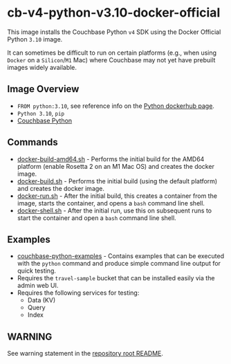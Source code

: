 # cb-v4-python-v3.10-docker-official
This image installs the Couchbase Python `v4` SDK using the Docker Official Python `3.10` image.

It can sometimes be difficult to run on certain platforms (e.g., when using `Docker` on a `Silicon`/`M1` Mac) where Couchbase may not yet have prebuilt images widely available.

## Image Overview
- `FROM python:3.10`, see reference info on the [Python dockerhub page](https://hub.docker.com/_/python).
- `Python 3.10`, `pip`
- [Couchbase Python](https://github.com/couchbase/couchbase-python-client)

## Commands
- [docker-build-amd64.sh](../../scripts/docker-build-amd64.sh) - Performs the initial build for the AMD64 platform (enable Rosetta 2 on an M1 Mac OS) and creates the docker image.
- [docker-build.sh](../../scripts/docker-build.sh) - Performs the initial build (using the default platform) and creates the docker image.
- [docker-run.sh](../../scripts/docker-run.sh) - After the initial build, this creates a container from the image, starts the container, and opens a `bash` command line shell.
- [docker-shell.sh](../../scripts/docker-shell.sh) - After the initial run, use this on subsequent runs to start the container and open a `bash` command line shell.

## Examples
- [couchbase-python-examples](couchbase-python-examples) - Contains examples that can be executed with the `python` command and produce simple command line output for quick testing.
- Requires the `travel-sample` bucket that can be installed easily via the admin web UI.
- Requires the following services for testing:
  - Data (KV)
  - Query
  - Index

## WARNING
See warning statement in the [repository root README](../../README.md).
